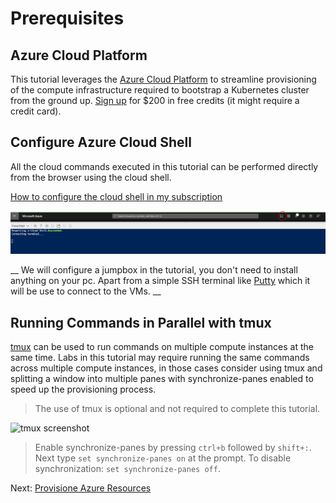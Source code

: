 # Prerequisites

## Azure Cloud Platform

This tutorial leverages the [Azure Cloud Platform](https://azure.microsoft.com/en-us/) to streamline provisioning of the compute infrastructure required to bootstrap a Kubernetes cluster from the ground up. [Sign up](https://azure.microsoft.com/en-us/free/) for $200 in free credits (it might require a credit card).

## Configure Azure Cloud Shell

All the cloud commands executed in this tutorial can be performed directly from the browser using the cloud shell.

[How to configure the cloud shell in my subscription](https://docs.microsoft.com/en-us/azure/cloud-shell/overview)

![shell screenshot](images/cloud_shell.PNG)

__ We will configure a jumpbox in the tutorial, you don't need to install anything on your pc. Apart from a simple SSH terminal like [Putty](https://www.putty.org/) which it will be use to connect to the VMs. __

## Running Commands in Parallel with tmux

[tmux](https://github.com/tmux/tmux/wiki) can be used to run commands on multiple compute instances at the same time. Labs in this tutorial may require running the same commands across multiple compute instances, in those cases consider using tmux and splitting a window into multiple panes with synchronize-panes enabled to speed up the provisioning process.

> The use of tmux is optional and not required to complete this tutorial.

![tmux screenshot](images/tmux-screenshot.png)

> Enable synchronize-panes by pressing `ctrl+b` followed by `shift+:`. Next type `set synchronize-panes on` at the prompt. To disable synchronization: `set synchronize-panes off`.

Next: [Provisione Azure Resources](02-compute-resources.md)
